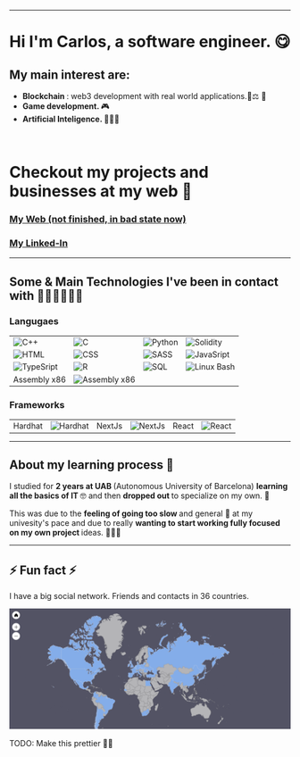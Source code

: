 
<hr/>

# Hi I'm Carlos, a software engineer. 😋

## My main interest are:

- <b> Blockchain </b>: web3 development with real world applications.🔑⚖️ 💸
-  <b> Game development. </b> 🎮 
- <b> Artificial Inteligence. </b>🦾🤖🧠

<br/>

# Checkout my projects and businesses at my web 👔

### [My Web (not finished, in bad state now)](https://personal-web-site-web-dev-next-js.vercel.app/)

### [My Linked-In](https://www.linkedin.com/in/carlos-alegre-urquiz%C3%BA-0b19701b3/)

<hr>

## Some & Main Technologies I've been in contact with 👨‍💻👨‍💻👨‍💻

### Langugaes

 <table>
 <tbody>
 <tr>
 <td> <img src="https://isocpp.org/files/img/cpp_logo.png" width="25" alt="C++"> </td>
 <td><img src="https://upload.wikimedia.org/wikipedia/commons/thumb/3/35/The_C_Programming_Language_logo.svg/240px-The_C_Programming_Language_logo.svg.png" width="25" alt="C"></td>
 <td> <img src="https://s3.dualstack.us-east-2.amazonaws.com/pythondotorg-assets/media/community/logos/python-logo-only.png" width="25" alt="Python"></td>
 <td> <img src="https://upload.wikimedia.org/wikipedia/commons/thumb/9/98/Solidity_logo.svg/386px-Solidity_logo.svg.png" width="25" alt="Solidity"></td>
 </tr>

 <tr>
 <td> <img src="https://upload.wikimedia.org/wikipedia/commons/thumb/6/61/HTML5_logo_and_wordmark.svg/120px-HTML5_logo_and_wordmark.svg.png" width="25" alt="HTML"></td>
 <td> <img src="https://upload.wikimedia.org/wikipedia/commons/thumb/d/d5/CSS3_logo_and_wordmark.svg/120px-CSS3_logo_and_wordmark.svg.png" width="25" alt="CSS"></td>
 <td> <img src="https://sass-lang.com/assets/img/logos/logo-b6e1ef6e.svg" width="25" alt="SASS"></td>
 <td> <img src="https://upload.wikimedia.org/wikipedia/commons/thumb/6/6a/JavaScript-logo.png/600px-JavaScript-logo.png?20120221235433" width="25" alt="JavaSript"></td>
 </tr>

 <tr>
 <td> <img src="https://upload.wikimedia.org/wikipedia/commons/thumb/f/f5/Typescript.svg/64px-Typescript.svg.png" width="25" alt="TypeSript"></td>
 <td> <img src="https://upload.wikimedia.org/wikipedia/commons/thumb/1/1b/R_logo.svg/121px-R_logo.svg.png" width="25" alt="R"></td>
 <td> <img src="https://imgs.search.brave.com/E6sb6lNKdztmObeNOOdJmLm9_FtMyuaDvEOSa8l_qm4/rs:fit:474:225:1/g:ce/aHR0cHM6Ly90c2Uz/Lm1tLmJpbmcubmV0/L3RoP2lkPU9JUC40/Zm4wVWMyb05qdHZM/R2JTMHFYTC1BSGFI/YSZwaWQ9QXBp" width="25" alt="SQL"></td>
 <td> <img src="https://upload.wikimedia.org/wikipedia/commons/thumb/8/82/Gnu-bash-logo.svg/120px-Gnu-bash-logo.svg.png" width="25" alt="Linux Bash"></td>
 </tr>

 <tr>
 <td>Assembly x86</td>
 <td> <img src="https://imgs.search.brave.com/KTqj6Aj1gOOJ_EcLWaA35f4puyMAdSmc7G_4Lw4hx8o/rs:fit:225:225:1/g:ce/aHR0cHM6Ly90c2Ux/Lm1tLmJpbmcubmV0/L3RoP2lkPU9JUC5a/WFlTTzZscEI0d0h0/UHBwSVJ0MFpRQUFB/QSZwaWQ9QXBp" width="25" alt="Assembly x86"></td>
 </tr>
 </tbody>
 </table>
 
 
 ### Frameworks
   <table>
 <tbody>
 <tr>
 <td>Hardhat</td>
 <td><img src="https://imgs.search.brave.com/TFGcwpjpb3JuEc8izBEfjSm85MI8aaHsOggYUkq8Mq8/rs:fit:432:225:1/g:ce/aHR0cHM6Ly90c2U0/Lm1tLmJpbmcubmV0/L3RoP2lkPU9JUC4t/c0tFRWR0TXF0ckNr/Z1ZJUlp3SjJnQUFB/QSZwaWQ9QXBp" width="25" alt="Hardhat"></td>
 <td>NextJs</td>
 <td><img src="https://upload.wikimedia.org/wikipedia/commons/thumb/4/41/Next.js_Logotype_Light_Background.svg/120px-Next.js_Logotype_Light_Background.svg.png" width="25" alt="NextJs"></td>
 <td>React</td>
 <td><img src="https://upload.wikimedia.org/wikipedia/commons/thumb/a/a7/React-icon.svg/120px-React-icon.svg.png" width="25" alt="React"></td>
 </tr>
 </tbody>
 </table>

<hr/>

## About my learning process 📝
I studied for <b> 2 years at UAB </b> (Autonomous University of Barcelona) <b> learning all the basics of IT </b> 🤓 and then <b> dropped out </b> to specialize on my own. 🧐 

This was due to the <b> feeling of going too slow </b> and general 🤭 at my univesity's pace and due to really <b> wanting to start working fully focused on my own project </b> ideas. 🚀🤓🚀

<hr/>

## ⚡ Fun fact ⚡ 

I have a big social network. Friends and contacts in 36 countries.

<img src="./PeopleIKnow.png" alt="map showing the countries with people I have some relation with">

TODO: Make this prettier 🙆‍♂️

<!--

**CarlosAlegreUr/CarlosAlegreUr** is a ✨ _special_ ✨ repository because its `README.md` (this file) appears on your GitHub profile.

Here are some ideas to get you started:

- 🔭 I’m currently working on ...
- 🌱 I’m currently learning ...
- 👯 I’m looking to collaborate on ...
- 🤔 I’m looking for help with ...
- 💬 Ask me about ...
- 📫 How to reach me: ...
- 😄 Pronouns: ...
- ⚡ Fun fact: ...
-->
